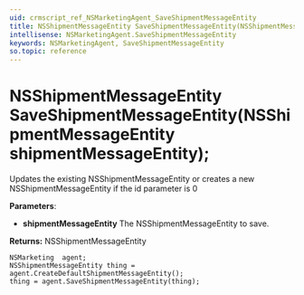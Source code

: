 ```yaml
---
uid: crmscript_ref_NSMarketingAgent_SaveShipmentMessageEntity
title: NSShipmentMessageEntity SaveShipmentMessageEntity(NSShipmentMessageEntity shipmentMessageEntity);
intellisense: NSMarketingAgent.SaveShipmentMessageEntity
keywords: NSMarketingAgent, SaveShipmentMessageEntity
so.topic: reference
---
```


# NSShipmentMessageEntity SaveShipmentMessageEntity(NSShipmentMessageEntity shipmentMessageEntity);

Updates the existing NSShipmentMessageEntity or creates a new NSShipmentMessageEntity if the id parameter is 0

**Parameters**:
 - **shipmentMessageEntity** The NSShipmentMessageEntity to save.

**Returns:** NSShipmentMessageEntity

```crmscript
NSMarketing  agent;
NSShipmentMessageEntity thing = agent.CreateDefaultShipmentMessageEntity();
thing = agent.SaveShipmentMessageEntity(thing);
```

